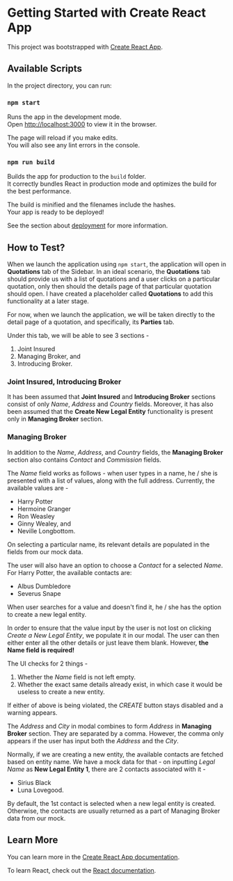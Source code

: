 # Getting Started with Create React App

This project was bootstrapped with [Create React App](https://github.com/facebook/create-react-app).

## Available Scripts

In the project directory, you can run:

### `npm start`

Runs the app in the development mode.\
Open [http://localhost:3000](http://localhost:3000) to view it in the browser.

The page will reload if you make edits.\
You will also see any lint errors in the console.

### `npm run build`

Builds the app for production to the `build` folder.\
It correctly bundles React in production mode and optimizes the build for the best performance.

The build is minified and the filenames include the hashes.\
Your app is ready to be deployed!

See the section about [deployment](https://facebook.github.io/create-react-app/docs/deployment) for more information.

## How to Test?

When we launch the application using `npm start`, the application will open in **Quotations** tab of the Sidebar. In an ideal scenario, the **Quotations** tab should provide us with a list of quotations and a user clicks on a particular quotation, only then should the details page of that particular quotation should open. I have created a placeholder called **Quotations** to add this functionality at a later stage.

For now, when we launch the application, we will be taken directly to the detail page of a quotation, and specifically, its **Parties** tab.

Under this tab, we will be able to see 3 sections - 
1. Joint Insured
2. Managing Broker, and
3. Introducing Broker.

### Joint Insured, Introducing Broker

It has been assumed that **Joint Insured** and **Introducing Broker** sections consist of only *Name*, *Address* and *Country* fields. Moreover, it has also been assumed that the **Create New Legal Entity** functionality is present only in **Managing Broker** section.

### Managing Broker

In addition to the *Name*, *Address*, and *Country* fields, the **Managing Broker** section also contains *Contact* and *Commission* fields.

The *Name* field works as follows - when user types in a name, he / she is presented with a list of values, along with the full address. Currently, the available values are - 
- Harry Potter
- Hermoine Granger
- Ron Weasley
- Ginny Wealey, and
- Neville Longbottom.

On selecting a particular name, its relevant details are populated in the fields from our mock data. 

The user will also have an option to choose a *Contact* for a selected *Name*. For Harry Potter, the available contacts are:
- Albus Dumbledore
- Severus Snape

When user searches for a value and doesn't find it, he / she has the option to create a new legal entity.

In order to ensure that the value input by the user is not lost on clicking *Create a New Legal Entity*, we populate it in our modal. The user can then either enter all the other details or just leave them blank. However, **the Name field is required!**

The UI checks for 2 things - 
1. Whether the *Name* field is not left empty.
2. Whether the exact same details already exist, in which case it would be useless to create a new entity.

If either of above is being violated, the *CREATE* button stays disabled and a warning appears.

The *Address* and *City* in modal combines to form *Address* in **Managing Broker** section. They are separated by a comma.
However, the comma only appears if the user has input both the *Address* and the *City*.

Normally, if we are creating a new entity, the available contacts are fetched based on entity name. We have a mock data for that - on inputting *Legal Name* as **New Legal Entity 1**, there are 2 contacts associated with it -
- Sirius Black
- Luna Lovegood.

By default, the 1st contact is selected when a new legal entity is created. Otherwise, the contacts are usually returned as a part of Managing Broker data from our mock.
 

## Learn More

You can learn more in the [Create React App documentation](https://facebook.github.io/create-react-app/docs/getting-started).

To learn React, check out the [React documentation](https://reactjs.org/).
